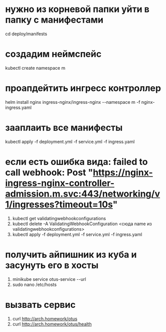 # нужно из корневой папки уйти в папку с манифестами
cd deploy/manifests

# создадим неймспейс
kubectl create namespace m 

# проапдейтить ингресс контроллер
helm install nginx ingress-nginx/ingress-nginx --namespace m -f nginx-ingress.yaml

# зааплаить все манифесты 
kubectl apply -f deployment.yml -f service.yml -f ingress.yaml

# если есть ошибка вида: failed to call webhook: Post "https://nginx-ingress-nginx-controller-admission.m.svc:443/networking/v1/ingresses?timeout=10s"
1. kubectl get validatingwebhookconfigurations
2. kubectl delete -A ValidatingWebhookConfiguration <сюда name из validatingwebhookconfigurations>
3. kubectl apply -f deployment.yml -f service.yml -f ingress.yaml

# получить айпишник из куба и засунуть его в хосты 
1. minikube service otus-service --url
2. sudo nano /etc/hosts

# вызвать сервис
1. curl http://arch.homework/otus
2. curl http://arch.homework/otus/health
